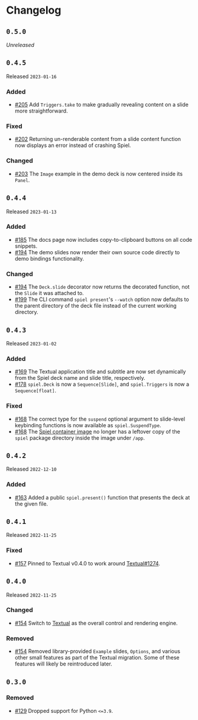 # Changelog

## `0.5.0`

*Unreleased*

## `0.4.5`

Released `2023-01-16`

### Added

- [#205](https://github.com/JoshKarpel/spiel/pull/205) Add `Triggers.take` to make gradually revealing content on a slide more straightforward.

### Fixed

- [#202](https://github.com/JoshKarpel/spiel/pull/202) Returning un-renderable content from a slide content function now displays an error instead of crashing Spiel.

### Changed

- [#203](https://github.com/JoshKarpel/spiel/pull/203) The `Image` example in the demo deck is now centered inside its `Panel`.

## `0.4.4`

Released `2023-01-13`

### Added

- [#185](https://github.com/JoshKarpel/spiel/pull/185) The docs page now includes copy-to-clipboard buttons on all code snippets.
- [#194](https://github.com/JoshKarpel/spiel/pull/194) The demo slides now render their own source code directly to demo bindings functionality.

### Changed

- [#194](https://github.com/JoshKarpel/spiel/pull/194) The `Deck.slide` decorator now returns the decorated function, not the `Slide` it was attached to.
- [#199](https://github.com/JoshKarpel/spiel/pull/199) The CLI command `spiel present`'s `--watch` option now defaults to the parent directory of the deck file instead of the current working directory.

## `0.4.3`

Released `2023-01-02`

### Added

- [#169](https://github.com/JoshKarpel/spiel/pull/169) The Textual application title and subtitle are now set dynamically from the Spiel deck name and slide title, respectively.
- [#178](https://github.com/JoshKarpel/spiel/pull/178) `spiel.Deck` is now a `Sequence[Slide]`, and `spiel.Triggers` is now a `Sequence[float]`.

### Fixed

- [#168](https://github.com/JoshKarpel/spiel/pull/168) The correct type for the `suspend` optional argument to slide-level keybinding functions is now available as `spiel.SuspendType`.
- [#168](https://github.com/JoshKarpel/spiel/pull/168) The [Spiel container image](https://github.com/JoshKarpel/spiel/pkgs/container/spiel) no longer has a leftover copy of the `spiel` package directory inside the image under `/app`.

## `0.4.2`

Released `2022-12-10`

### Added

- [#163](https://github.com/JoshKarpel/spiel/pull/163) Added a public `spiel.present()` function that presents the deck at the given file.

## `0.4.1`

Released `2022-11-25`

### Fixed

- [#157](https://github.com/JoshKarpel/spiel/pull/157) Pinned to Textual v0.4.0 to work around [Textual#1274](https://github.com/Textualize/textual/issues/1274).

## `0.4.0`

Released `2022-11-25`

### Changed

- [#154](https://github.com/JoshKarpel/spiel/pull/154) Switch to [Textual](https://textual.textualize.io/) as the overall control and rendering engine.

### Removed

- [#154](https://github.com/JoshKarpel/spiel/pull/154) Removed library-provided `Example` slides, `Options`, and various other small features
  as part of the Textual migration. Some of these features will likely be reintroduced later.

## `0.3.0`

### Removed

- [#129](https://github.com/JoshKarpel/spiel/pull/129) Dropped support for Python `<=3.9`.

